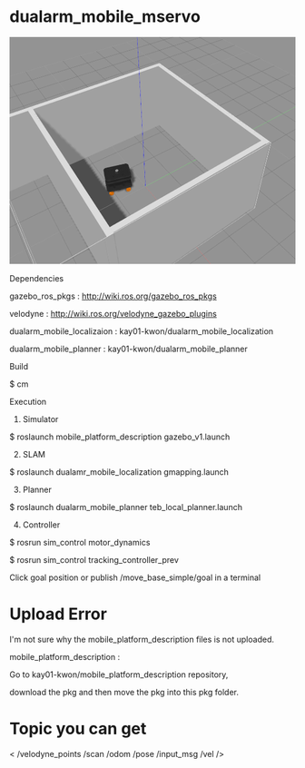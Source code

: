 # dualarm_mobile_mservo

<img src="picture/mecanum_wheel.png" width="700" height="400" />

Dependencies

gazebo_ros_pkgs : http://wiki.ros.org/gazebo_ros_pkgs

velodyne : http://wiki.ros.org/velodyne_gazebo_plugins

dualarm_mobile_localizaion : kay01-kwon/dualarm_mobile_localization

dualarm_mobile_planner : kay01-kwon/dualarm_mobile_planner

Build

$ cm

Execution

1. Simulator

$ roslaunch mobile_platform_description gazebo_v1.launch

2. SLAM

$ roslaunch dualamr_mobile_localization gmapping.launch

3. Planner

$ roslaunch dualarm_mobile_planner teb_local_planner.launch

4. Controller

$ rosrun sim_control motor_dynamics

$ rosrun sim_control tracking_controller_prev

Click goal position or publish /move_base_simple/goal in a terminal

# Upload Error

I'm not sure why the mobile_platform_description files is not uploaded. 

mobile_platform_description : 

Go to kay01-kwon/mobile_platform_description repository, 

download the pkg and then move the pkg into this pkg folder.

# Topic you can get
<
/velodyne_points
/scan
/odom
/pose
/input_msg
/vel
/>
